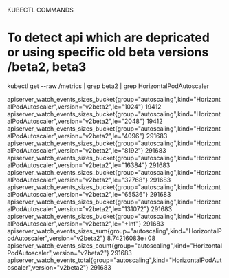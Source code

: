 KUBECTL COMMANDS

# To detect api which are depricated or using specific old beta versions /beta2, beta3


kubectl get --raw /metrics | grep beta2 | grep HorizontalPodAutoscaler


apiserver_watch_events_sizes_bucket{group="autoscaling",kind="HorizontalPodAutoscaler",version="v2beta2",le="1024"} 19412
apiserver_watch_events_sizes_bucket{group="autoscaling",kind="HorizontalPodAutoscaler",version="v2beta2",le="2048"} 19412
apiserver_watch_events_sizes_bucket{group="autoscaling",kind="HorizontalPodAutoscaler",version="v2beta2",le="4096"} 291683
apiserver_watch_events_sizes_bucket{group="autoscaling",kind="HorizontalPodAutoscaler",version="v2beta2",le="8192"} 291683
apiserver_watch_events_sizes_bucket{group="autoscaling",kind="HorizontalPodAutoscaler",version="v2beta2",le="16384"} 291683
apiserver_watch_events_sizes_bucket{group="autoscaling",kind="HorizontalPodAutoscaler",version="v2beta2",le="32768"} 291683
apiserver_watch_events_sizes_bucket{group="autoscaling",kind="HorizontalPodAutoscaler",version="v2beta2",le="65536"} 291683
apiserver_watch_events_sizes_bucket{group="autoscaling",kind="HorizontalPodAutoscaler",version="v2beta2",le="131072"} 291683
apiserver_watch_events_sizes_bucket{group="autoscaling",kind="HorizontalPodAutoscaler",version="v2beta2",le="+Inf"} 291683
apiserver_watch_events_sizes_sum{group="autoscaling",kind="HorizontalPodAutoscaler",version="v2beta2"} 8.74216083e+08
apiserver_watch_events_sizes_count{group="autoscaling",kind="HorizontalPodAutoscaler",version="v2beta2"} 291683
apiserver_watch_events_total{group="autoscaling",kind="HorizontalPodAutoscaler",version="v2beta2"} 291683
